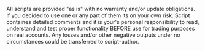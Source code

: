 All scripts are provided "as is" with no warranty and/or update obligations.
If you decided to use one or any part of them its on your own risk. 
Script containes detailed comments and it is your's personal responsibility to read, understand and test proper functionality BEFORE use for trading purposes on real accounts.
Any losses and/or other negative outputs under no circumstances could be transferred to script-author.
